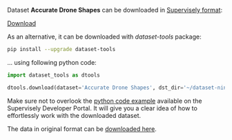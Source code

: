 Dataset **Accurate Drone Shapes** can be downloaded in [Supervisely format](https://developer.supervisely.com/api-references/supervisely-annotation-json-format):

 [Download](https://assets.supervisely.com/remote/eyJsaW5rIjogImZzOi8vYXNzZXRzLzEzNTJfQWNjdXJhdGUgRHJvbmUgU2hhcGVzL2FjY3VyYXRlLWRyb25lLXNoYXBlcy1EYXRhc2V0TmluamEudGFyIiwgInNpZyI6ICJONml0bXNLdnI3OWg5bHI0b0hkeURWa3JlZGNBemhrekwyZkVzWG4xWEo4PSJ9)

As an alternative, it can be downloaded with *dataset-tools* package:
``` bash
pip install --upgrade dataset-tools
```

... using following python code:
``` python
import dataset_tools as dtools

dtools.download(dataset='Accurate Drone Shapes', dst_dir='~/dataset-ninja/')
```
Make sure not to overlook the [python code example](https://developer.supervisely.com/getting-started/python-sdk-tutorials/iterate-over-a-local-project) available on the Supervisely Developer Portal. It will give you a clear idea of how to effortlessly work with the downloaded dataset.

The data in original format can be [downloaded here](https://www.kaggle.com/datasets/metavision/accurate-drone-shapessegmentation/download?datasetVersionNumber=2).
